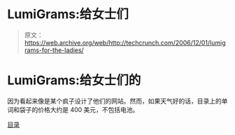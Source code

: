 # LumiGrams:给女士们

> 原文：<https://web.archive.org/web/http://techcrunch.com/2006/12/01/lumigrams-for-the-ladies/>

# LumiGrams:给女士们的

因为看起来像是某个疯子设计了他们的网站。然而，如果天气好的话，目录上的单词和袋子的价格大约是 400 美元，不包括电池。

[目录](https://web.archive.org/web/20201031154305/http://www.lumigram.com/catalog/downloads.php)